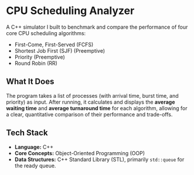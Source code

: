 # CPU Scheduling Analyzer
A C++ simulator I built to benchmark and compare the performance of four core CPU scheduling algorithms:
-   First-Come, First-Served (FCFS)
-   Shortest Job First (SJF) (Preemptive)
-   Priority (Preemptive)
-   Round Robin (RR)

## What It Does
The program takes a list of processes (with arrival time, burst time, and priority) as input.
After running, it calculates and displays the **average waiting time** and **average turnaround time** for each algorithm, allowing for a clear, quantitative comparison of their performance and trade-offs.

## Tech Stack
-   **Language:** C++
-   **Core Concepts:** Object-Oriented Programming (OOP)
-   **Data Structures:** C++ Standard Library (STL), primarily `std::queue` for the ready queue.
